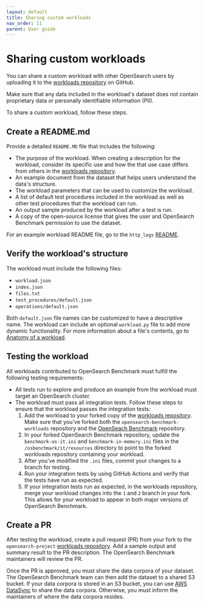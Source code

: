 ```yaml
---
layout: default
title: Sharing custom workloads
nav_order: 11
parent: User guide
---
```


# Sharing custom workloads

You can share a custom workload with other OpenSearch users by uploading it to the [workloads repository](https://github.com/opensearch-project/opensearch-benchmark-workloads/) on GitHub. 

Make sure that any data included in the workload's dataset does not contain proprietary data or personally identifiable information (PII). 

To share a custom workload, follow these steps.

## Create a README.md

Provide a detailed `README.MD` file that includes the following:  

- The purpose of the workload. When creating a description for the workload, consider its specific use and how the that use case differs from others in the [workloads repository](https://github.com/opensearch-project/opensearch-benchmark-workloads/).
- An example document from the dataset that helps users understand the data's structure.
- The workload parameters that can be used to customize the workload.
- A list of default test procedures included in the workload as well as other test procedures that the workload can run.
- An output sample produced by the workload after a test is run.
- A copy of the open-source license that gives the user and OpenSearch Benchmark permission to use the dataset.

For an example workload README file, go to the `http_logs` [README](https://github.com/opensearch-project/opensearch-benchmark-workloads/blob/main/http_logs/README.md).

## Verify the workload's structure

The workload must include the following files: 

- `workload.json`
- `index.json`
- `files.txt`
- `test_procedures/default.json`
- `operations/default.json` 

Both `default.json` file names can be customized to have a descriptive name. The workload can include an optional `workload.py` file to add more dynamic functionality. For more information about a file's contents, go to [Anatomy of a workload]({{site.url}}{{site.baseurl}}/benchmark/user-guide/understanding-workloads/anatomy-of-a-workload/).

## Testing the workload

All workloads contributed to OpenSearch Benchmark must fulfill the following testing requirements: 

- All tests run to explore and produce an example from the workload must target an OpenSearch cluster.
- The workload must pass all integration tests. Follow these steps to ensure that the workload passes the integration tests:
   1. Add the workload to your forked copy of the [workloads repository](https://github.com/opensearch-project/opensearch-benchmark-workloads/). Make sure that you've forked both the `opensearch-benchmark-workloads` repository and the [OpenSeach Benchmark](https://github.com/opensearch-project/opensearch-benchmark) repository.
   3. In your forked OpenSearch Benchmark repository, update the `benchmark-os-it.ini` and `benchmark-in-memory.ini` files in the `/osbenchmark/it/resources` directory to point to the forked workloads repository containing your workload.
   4. After you've modified the `.ini` files, commit your changes to a branch for testing.
   6. Run your integration tests by using GitHub Actions and verify that the tests have run as expected.
   7. If your integration tests run as expected, in the workloads repository, merge your workload changes into the `1` and `2` branch in your fork. This allows for your workload to appear in both major versions of OpenSearch Benchmark.

## Create a PR

After testing the workload, create a pull request (PR) from your fork to the `opensearch-project` [workloads repository](https://github.com/opensearch-project/opensearch-benchmark-workloads/). Add a sample output and summary result to the PR description. The OpenSearch Benchmark maintainers will review the PR.

Once the PR is approved, you must share the data corpora of your dataset. The OpenSearch Benchmark team can then add the dataset to a shared S3 bucket. If your data corpora is stored in an S3 bucket, you can use [AWS DataSync](https://docs.aws.amazon.com/datasync/latest/userguide/create-s3-location.html) to share the data corpora. Otherwise, you must inform the maintainers of where the data corpora resides.

